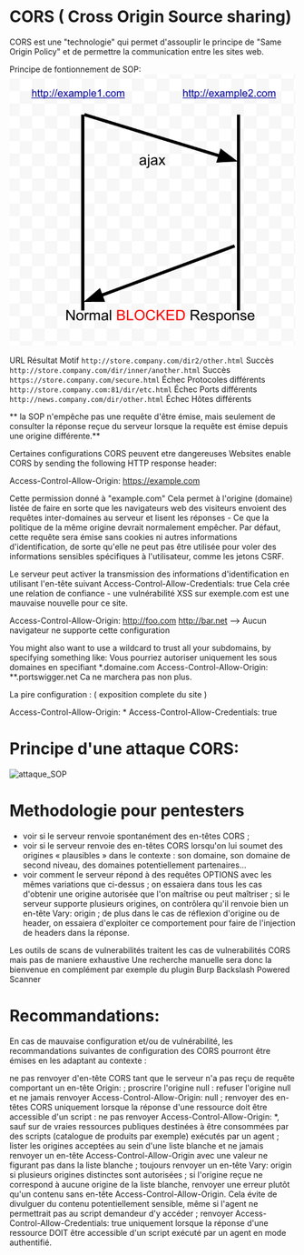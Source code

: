 # CORS ( Cross Origin Source sharing)

CORS est une "technologie" qui permet d'assouplir le principe de "Same Origin Policy"
et de permettre la communication entre les sites web.

Principe de fontionnement de SOP:
![Normal SOP](images/SOP_CORS.png)

<thead>
    <tr>
      <th>URL</th>
      <th>Résultat</th>
      <th>Motif</th>
    </tr>
  </thead>
  <tbody>
    <tr>
      <td><code>http://store.company.com/dir2/other.html</code></td>
      <td>Succès</td>
      <td></td>
    </tr>
    <tr>
      <td><code>http://store.company.com/dir/inner/another.html</code></td>
      <td>Succès</td>
      <td></td>
    </tr>
    <tr>
      <td><code>https://store.company.com/secure.html</code></td>
      <td>Échec</td>
      <td>Protocoles différents</td>
    </tr>
    <tr>
      <td><code>http://store.company.com:81/dir/etc.html</code></td>
      <td>Échec</td>
      <td>Ports différents</td>
    </tr>
    <tr>
      <td><code>http://news.company.com/dir/other.html</code></td>
      <td>Échec</td>
      <td>Hôtes différents</td>
    </tr>
  </tbody>
</table>

** la SOP n'empêche pas une requête d'être émise, mais seulement de consulter la réponse reçue du serveur lorsque la requête est émise depuis une origine différente.**

Certaines configurations CORS peuvent etre dangereuses
Websites enable CORS by sending the following HTTP response header:

Access-Control-Allow-Origin: https://example.com

Cette permission donné à "example.com" 
Cela permet à l'origine (domaine) listée de faire en sorte que les navigateurs web des visiteurs envoient des requêtes inter-domaines au serveur et lisent les réponses - 
Ce que la politique de la même origine devrait normalement empêcher. Par défaut, cette requête sera émise sans cookies ni autres informations d'identification, de sorte qu'elle ne peut pas être utilisée pour voler des informations sensibles spécifiques à l'utilisateur, comme les jetons CSRF. 


Le serveur peut activer la transmission des informations d'identification en utilisant l'en-tête suivant
Access-Control-Allow-Credentials: true
Cela crée une relation de confiance - une vulnérabilité XSS sur exemple.com est une mauvaise nouvelle pour ce site.

Access-Control-Allow-Origin: http://foo.com http://bar.net
--> Aucun navigateur ne supporte cette configuration

You might also want to use a wildcard to trust all your subdomains, by specifying something like:
Vous pourriez autoriser uniquement les sous domaines en specifiant *.domaine.com
Access-Control-Allow-Origin: **.portswigger.net
Ca ne marchera pas non plus. 


La pire configuration : ( exposition complete du site ) 

Access-Control-Allow-Origin: *
Access-Control-Allow-Credentials: true

# Principe d'une attaque CORS: 

![attaque_SOP](principe_attaque_cors.png)



# Methodologie pour pentesters

- voir si le serveur renvoie spontanément des en-têtes CORS ;
- voir si le serveur renvoie des en-têtes CORS lorsqu'on lui soumet des origines « plausibles » dans le contexte : son domaine, son domaine de second niveau, des domaines potentiellement partenaires...
- voir comment le serveur répond à des requêtes OPTIONS avec les mêmes variations que ci-dessus ;
    on essaiera dans tous les cas d'obtenir une origine autorisée que l'on maîtrise ou peut maîtriser ;
    si le serveur supporte plusieurs origines, on contrôlera qu'il renvoie bien un en-tête Vary: origin ;
    de plus dans le cas de réflexion d'origine ou de header, on essaiera d'exploiter ce comportement pour faire de l'injection de headers dans la réponse.

Les outils de scans de vulnerabilités traitent les cas de vulnerabilités CORS mais pas de maniere exhaustive 
Une recherche manuelle sera donc la bienvenue en complément par exemple du plugin Burp Backslash Powered Scanner

# Recommandations:

En cas de mauvaise configuration et/ou de vulnérabilité, les recommandations suivantes de configuration des CORS pourront être émises en les adaptant au contexte :

ne pas renvoyer d'en-tête CORS tant que le serveur n'a pas reçu de requête comportant un en-tête Origin: ;
proscrire l'origine null : refuser l'origine null et ne jamais renvoyer Access-Control-Allow-Origin: null ;
renvoyer des en-têtes CORS uniquement lorsque la réponse d'une ressource doit être accessible d'un script :
ne pas renvoyer Access-Control-Allow-Origin: *, sauf sur de vraies ressources publiques destinées à être consommées par des scripts (catalogue de produits par exemple) exécutés par un agent ;
lister les origines acceptées au sein d'une liste blanche et ne jamais renvoyer un en-tête Access-Control-Allow-Origin avec une valeur ne figurant pas dans la liste blanche ;
toujours renvoyer un en-tête Vary: origin si plusieurs origines distinctes sont autorisées ;
si l'origine reçue ne correspond à aucune origine de la liste blanche, renvoyer une erreur plutôt qu'un contenu sans en-tête Access-Control-Allow-Origin. Cela évite de divulguer du contenu potentiellement sensible, même si l'agent ne permettrait pas au script demandeur d'y accéder ;
renvoyer Access-Control-Allow-Credentials: true uniquement lorsque la réponse d'une ressource DOIT être accessible d'un script exécuté par un agent en mode authentifié.

